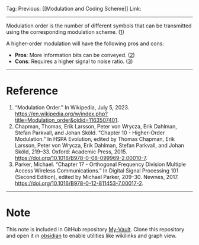 Tag: 
Previous: [[Modulation and Coding Scheme]]
Link: 

---

Modulation order is the number of different symbols that can be transmitted using the corresponding modulation scheme. (<u>1</u>)

A higher-order modulation will have the following pros and cons: 

- **Pros**: More information bits can be conveyed. (<u>2</u>)
- **Cons**: Requires a higher signal to noise ratio. (<u>3</u>)

---

# Reference

1. “Modulation Order.” In Wikipedia, July 5, 2023. https://en.wikipedia.org/w/index.php?title=Modulation_order&oldid=1163507401.
2. Chapman, Thomas, Erik Larsson, Peter von Wrycza, Erik Dahlman, Stefan Parkvall, and Johan Sköld. “Chapter 10 - Higher-Order Modulation.” In HSPA Evolution, edited by Thomas Chapman, Erik Larsson, Peter von Wrycza, Erik Dahlman, Stefan Parkvall, and Johan Sköld, 219–33. Oxford: Academic Press, 2015. https://doi.org/10.1016/B978-0-08-099969-2.00010-7.
3. Parker, Michael. “Chapter 17 - Orthogonal Frequency Division Multiple Access Wireless Communications.” In Digital Signal Processing 101 (Second Edition), edited by Michael Parker, 209–30. Newnes, 2017. https://doi.org/10.1016/B978-0-12-811453-7.00017-2.

---

# Note

This note is included in GitHub repository [My-Vault](https://github.com/LittleD3092/My-Vault.git). Clone this repository and open it in [obsidian](https://obsidian.md/) to enable utilities like wikilinks and graph view.